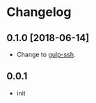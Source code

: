 # Changelog

## 0.1.0 [2018-06-14]

- Change to [gulp-ssh](https://github.com/teambition/gulp-ssh).

## 0.0.1

- init
